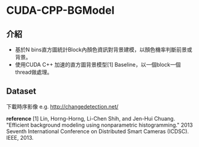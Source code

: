 # CUDA-CPP-BGModel

## 介紹
- 基於N bins直方圖統計Block內顏色資訊對背景建模，以顏色機率判斷前景或背景。
- 使用CUDA C++ 加速的直方圖背景模型[1] Baseline，以一個block一個thread做處理。


## Dataset
下載時序影像 e.g. http://changedetection.net/

**reference**
[1] Lin, Horng-Horng, Li-Chen Shih, and Jen-Hui Chuang. "Efficient background modeling using nonparametric histogramming." 2013 Seventh International Conference on Distributed Smart Cameras (ICDSC). IEEE, 2013.
